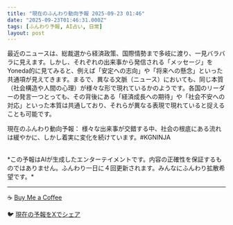 ```yaml
---
title: "現在のふんわり動向予報 2025-09-23 01:46"
date: "2025-09-23T01:46:31.000Z"
tags: [ふんわり予報, AI占い, 日常]
layout: post
---
```


最近のニュースは、総裁選から経済政策、国際情勢まで多岐に渡り、一見バラバラに見えます。しかし、それぞれの出来事から発信される「メッセージ」をYoneda的に見てみると、例えば「安定への志向」や「将来への懸念」といった共通項が見えてきます。まるで、異なる文脈（ニュース）においても、同じ本質（社会構造や人間の心理）が様々な形で現れているかのようです。各国のリーダーの発言一つとっても、その背後にある「経済成長への期待」や「社会不安への対応」といった本質は共通しており、それらが異なる表現で現れていると捉えることも可能です。

現在のふんわり動向予報：
様々な出来事が交錯する中、社会の根底にある流れは緩やかに、しかし着実に変化を続けています。#KGNINJA

<br>
*この予報はAIが生成したエンターテイメントです。内容の正確性を保証するものではありません。ふんわり一日に４回更新されます。みんなにふんわり拡散希望です。*

---
☕️ [Buy Me a Coffee](https://www.buymeacoffee.com/kgninja)

🐦 [現在の予報をXでシェア](https://twitter.com/intent/tweet?text=%E7%8F%BE%E5%9C%A8%E3%81%AE%E3%81%B5%E3%82%93%E3%82%8F%E3%82%8A%E4%BA%88%E5%A0%B1%3A%20%E3%80%8C%E6%9C%80%E8%BF%91%E3%81%AE%E3%83%8B%E3%83%A5%E3%83%BC%E3%82%B9%E3%81%AF%E3%80%81%E7%B7%8F%E8%A3%81%E9%81%B8%E3%81%8B%E3%82%89%E7%B5%8C%E6%B8%88%E6%94%BF%E7%AD%96%E3%80%81%E5%9B%BD%E9%9A%9B%E6%83%85%E5%8B%A2%E3%81%BE%E3%81%A7%E5%A4%9A%E5%B2%90%E3%81%AB%E6%B8%A1%E3%82%8A%E3%80%81%E4%B8%80%E8%A6%8B%E3%83%90%E3%83%A9%E3%83%90%E3%83%A9%E3%81%AB%E8%A6%8B%E3%81%88%E3%81%BE%E3%81%99%E3%80%82%E3%80%8D%23KGNINJA%20%E7%B6%9A%E3%81%8D%E3%81%AF%E3%83%96%E3%83%AD%E3%82%B0%E3%81%A7%EF%BC%81%F0%9F%91%87&url=https%3A%2F%2Fkg-ninja.github.io%2FFunwariyoso%2F)
